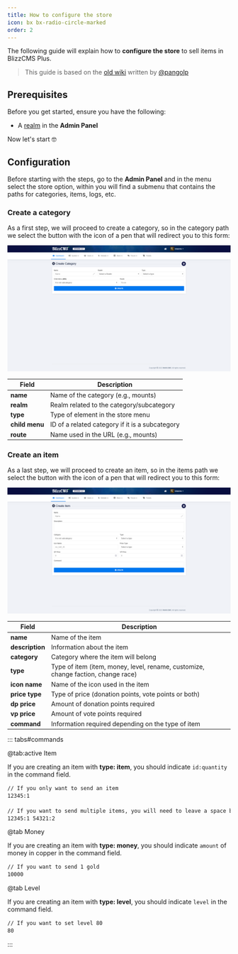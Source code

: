 ```yaml
---
title: How to configure the store
icon: bx bx-radio-circle-marked
order: 2
---
```


The following guide will explain how to **configure the store** to sell items in BlizzCMS Plus.

> This guide is based on the [old wiki](https://github.com/WoW-CMS/wiki) written by [@pangolp](https://github.com/pangolp)

## Prerequisites

Before you get started, ensure you have the following:

- A [realm](../guides/create-realm.md) in the **Admin Panel**

Now let's start :nerd_face:

## Configuration

Before starting with the steps, go to the **Admin Panel** and in the menu select the store option, within you will find a submenu that contains the paths for categories, items, logs, etc.

### Create a category

As a first step, we will proceed to create a category, so in the category path we select the button with the icon of a pen that will redirect you to this form:

![Create Category](/assets/images/create-category-v1.png)

| Field | Description |
| ------- | ------- |
| **name** | Name of the category (e.g., mounts) |
| **realm** | Realm related to the category/subcategory |
| **type** | Type of element in the store menu |
| **child menu** | ID of a related category if it is a subcategory |
| **route** | Name used in the URL (e.g., mounts) |

### Create an item

As a last step, we will proceed to create an item, so in the items path we select the button with the icon of a pen that will redirect you to this form:

![Create Item](/assets/images/create-item-v1.png)

| Field | Description |
| ------- | ------- |
| **name** | Name of the item |
| **description** | Information about the item |
| **category** | Category where the item will belong |
| **type** | Type of item (item, money, level, rename, customize, change faction, change race) |
| **icon name** | Name of the icon used in the item |
| **price type** | Type of price (donation points, vote points or both) |
| **dp price** | Amount of donation points required |
| **vp price** | Amount of vote points required |
| **command** | Information required depending on the type of item |

::: tabs#commands

@tab:active Item

If you are creating an item with **type: item**, you should indicate `id:quantity` in the command field.

```bash
// If you only want to send an item
12345:1

// If you want to send multiple items, you will need to leave a space between them
12345:1 54321:2
```

@tab Money

If you are creating an item with **type: money**, you should indicate `amount` of money in copper in the command field.

```bash
// If you want to send 1 gold
10000
```

@tab Level

If you are creating an item with **type: level**, you should indicate `level` in the command field.

```bash
// If you want to set level 80
80
```

:::

